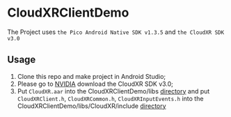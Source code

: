 # CloudXRClientDemo

The Project uses ``the Pico Android Native SDK v1.3.5`` and ``the CloudXR SDK v3.0``

## Usage
1. Clone this repo and make project in Android Studio;
2. Please go to [NVIDIA](https://developer.nvidia.com/nvidia-cloudxr-sdk-get-started) download the CloudXR SDK v3.0;
3. Put ``CloudXR.aar`` into the CloudXRClientDemo/libs [directory](https://github.com/picoxr/CloudXRClientDemo/blob/main/libs/README.md) and put ``CloudXRClient.h``, ``CloudXRCommon.h``, ``CloudXRInputEvents.h`` into the CloudXRClientDemo/libs/CloudXR/include [directory](https://github.com/picoxr/CloudXRClientDemo/blob/main/libs/CloudXR/include/README.md)
